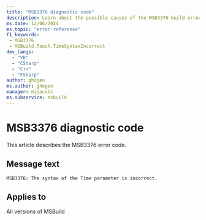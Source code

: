 ```yaml
---
title: "MSB3376 diagnostic code"
description: Learn about the possible causes of the MSB3376 build error, and get troubleshooting tips.
ms.date: 12/06/2024
ms.topic: "error-reference"
f1_keywords:
 - MSB3376
 - MSBuild.Touch.TimeSyntaxIncorrect
dev_langs:
  - "VB"
  - "CSharp"
  - "C++"
  - "FSharp"
author: ghogen
ms.author: ghogen
manager: mijacobs
ms.subservice: msbuild
---
```


# MSB3376 diagnostic code

<!-- :::ErrorDefinitionDescription::: -->
<!-- :::editable-content name="introDescription"::: -->
This article describes the MSB3376 error code.
<!-- :::editable-content-end::: -->

## Message text

`MSB3376: The syntax of the Time parameter is incorrect.`

<!-- :::editable-content name="postOutputDescription"::: -->
<!--
{StrBegin="MSB3376: "}
-->
<!-- :::editable-content-end::: -->
<!-- :::ErrorDefinitionDescription-end::: -->

## Applies to

All versions of MSBuild
